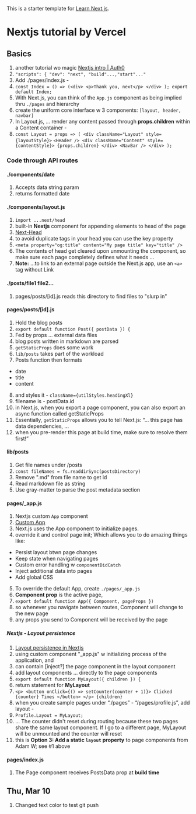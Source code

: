 This is a starter template for [Learn Next.js](https://nextjs.org/learn).

# Nextjs tutorial by Vercel
## Basics
1. another tutorial wo magic [Nextjs intro | Auth0](https://auth0.com/blog/next-js-practical-introduction-for-react-developers-part-1/)
2. `"scripts": { "dev": "next", "build"...,"start"..."`
3. Add ./pages/index.js - 
4. `const Index = () => (<div> <p>Thank you, next</p> </div> ); export default Index;`
5. With Next.js, you can think of the `App.js` component as being implied thru `./pages` and hierarchy
6. create the uniform core interface w 3 components: `[layout, header, navbar]`
7. In Layout.js, ... render any content passed through **props.children** within a Content container -
8. `const Layout = props => ( <div className="Layout" style={layoutStyle}>`
    `<Header /> <div className="Content" style={contentStyle}> {props.children} </div> <NavBar /> </div> );`

### Code through API routes
#### ./components/date
1. Accepts data string param
2. returns formatted date

#### ./components/layout.js
1. `import ...next/head`
2. built-in **Nextjs** component for appending elements to head of the page
3. [Next-Head](https://nextjs.org/docs/api-reference/next/head)
4. to avoid duplicate tags in your head you can use the key property
5. `<meta property="og:title" content="My page title" key="title" />`
6. The contents of head get cleared upon unmounting the component, so make sure each page completely defines what it needs ...
7. **Note:** ...to link to an external page outside the Next.js app, use an `<a>` tag without Link

#### ./posts/file1 file2...
1. pages/posts/[id].js reads this directory to find files to "slurp in"


#### pages/posts/[id].js
1. Hold the blog posts
2. `export default function Post({ postData }) {`
3. Fed by props ... external data files
4. blog posts written in markdown are parsed
5. `getStaticProps` does some work
6. `lib/posts` takes part of the workload
7. Posts function then formats
- date
- title
- content
8. and styles it - `className={utilStyles.headingXl}`
9. filename is - postData.id
10.  in Next.js, when you export a page component, you can also export an async function called getStaticProps
11. Essentially, `getStaticProps` allows you to tell Next.js: “... this page has data dependencies, ... 
12. when you pre-render this page at build time, make sure to resolve them first!”

#### lib/posts
1. Get file names under /posts
2. `const fileNames = fs.readdirSync(postsDirectory)`
3. Remove ".md" from file name to get id
4. Read markdown file as string
5. Use gray-matter to parse the post metadata section

#### pages/_app.js
1. Nextjs custom `App` component
2. [Custom App](https://nextjs.org/docs/advanced-features/custom-app)
3. Next.js uses the App component to initialize pages. 
4. override it and control page init; Which allows you to do amazing things like:
- Persist layout btwn page changes
- Keep state when navigating pages
- Custom error handling w `componentDidCatch`
- Inject additional data into pages
- Add global CSS
5. To override the default App, create `./pages/_app.js`
6. **Component prop** is the active page,
7. `export default function App({ Component, pageProps })`
8. so whenever you navigate between routes, Component will change to the new page
9. any props you send to Component will be received by the page

##### Nextjs - Layout persistence
1. [Layout persistence in Nextjs](https://dev.to/ozanbolel/layout-persistence-in-next-js-107g)
2. using custom component "_app.js" w initializing process of the application, and 
3. can contain [inject?] the page component in the layout component
4. add layout components ... directly to the page components
5. `export default function MyLayout({ children }) {`
6. return statement for **MyLayout**
7. `<p> <button onClick={() => setCounter(counter + 1)}>
   Clicked {counter} Times
   </button> </p> {children}`
8. when you create sample pages under “./pages” - “/pages/profile.js”, add layout -
9. `Profile.Layout = MyLayout;`
10. ... The counter didn't reset during routing because these two pages share the same layout component. If I go to a different page, MyLayout will be unmounted and the counter will reset
11. this is **Option 3: Add a static `layout` property** to page components from Adam W; see #1 above



#### pages/index.js
1. The Page component receives PostsData prop at **build time**

## Thu, Mar 10
1. Changed text color to test git push
